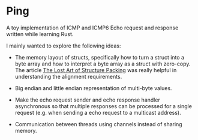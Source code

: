 # Ping

A toy implementation of ICMP and ICMP6 Echo request and response written while
learning Rust.

I mainly wanted to explore the following ideas:

- The memory layout of structs, specifically how to turn a struct into a byte
array and how to interpret a byte array as a struct with zero-copy. The article
[The Lost Art of Structure Packing](http://www.catb.org/esr/structure-packing/)
was really helpful in understanding the alignment requirements.

- Big endian and little endian representation of multi-byte values.

- Make the echo request sender and echo response handler asynchronous so
that multiple responses can be processed for a single request (e.g. when
sending a echo request to a multicast address).

- Communication between threads using channels instead of sharing memory.
